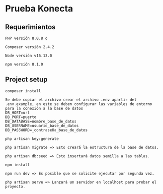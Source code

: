 # Prueba Konecta

## Requerimientos
```
PHP versión 8.0.8 o
```

```
Composer versión 2.4.2 
```

```
Node versión v16.13.0
```

```
npm versión 8.1.0
```

## Project setup
```
composer install
```

```
Se debe copiar el archivo crear el archivo .env apartir del .env.example, en este se deben configurar las variables de entorno para la conexión a la base de datos
DB_HOST=url
DB_PORT=puerto
DB_DATABASE=nombre_base_de_datos
DB_USERNAME=usuario_base_de_datos
DB_PASSWORD=_contraseña_base_de_datos
```

```
php artisan key:generate
```

```
php artisan migrate => Esto creará la estructura de la base de datos.
```

```
php artisan db:seed => Esto insertará datos semilla a las tablas.
```

```
npm install
```

```
npm run dev => Es posible que se solicite ejecutar por segunda vez.
```

```
php artisan serve => Lanzará un servidor en localhost para probar el proyecto.
```

